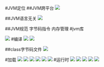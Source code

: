 #JVM定位
##JVM跨平台
![](.z_1_jvm_概念模型_images/a62fe07d.png)


##JVM语言无关
![](.z_1_jvm_概念模型_images/37405f44.png)

##JVM规范
字节码指令
内存管理
[](https://docs.oracle.com/en/java/javase/13/)
[](https://docs.oracle.com/javase/specs/index.html)
#jvm库

![](.z_1_jvm_概念模型_images/17dc95da.png)
#编译
![](.z_jvm_概念模型_images/2746b75a.png)
![](.z_1_jvm_概念模型_images/99286e86.png)

##class字节码文件
![](.z_1_jvm_概念模型_images/e1361f71.png)

#加载
![](.z_1_jvm_概念模型_images/199dfb82.png)
![](.z_1_jvm_概念模型_images/165f79e3.png)
![](.z_1_jvm_概念模型_images/4a2d07e1.png)
![](.z_1_jvm_概念模型_images/4f97d639.png)
![](.z_1_jvm_概念模型_images/c0191f9c.png)
![](.z_1_jvm_概念模型_images/ccd8a422.png)
#运行时
![](.z_1_jvm_概念模型_images/c0258392.png)
![](.z_1_jvm_概念模型_images/c8e5be56.png)
![](.z_1_jvm_概念模型_images/fd25097c.png)
![](.z_1_jvm_概念模型_images/80370e9c.png)
![](.z_1_jvm_概念模型_images/72a20ab8.png)
